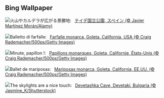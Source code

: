 ## Bing Wallpaper
![](https://www.bing.com/th?id=OHR.TeideNational_JA-JP0929359307_UHD.jpg&w=1000)火山やカルデラが広がる景勝地:&nbsp;&ensp;[テイデ国立公園, スペイン (© Javier Martínez Morán/Alamy)](https://www.bing.com/th?id=OHR.TeideNational_JA-JP0929359307_UHD.jpg)
<br><br/>
![](https://www.bing.com/th?id=OHR.WesternMonarchs_IT-IT2924035412_UHD.jpg&w=1000)Balletto di farfalle:&nbsp;&ensp;[Farfalle monarca, Goleta, California, USA (© Craig Rademacher/500px/Getty Images)](https://www.bing.com/th?id=OHR.WesternMonarchs_IT-IT2924035412_UHD.jpg)
<br><br/>
![](https://www.bing.com/th?id=OHR.WesternMonarchs_FR-FR5198463793_UHD.jpg&w=1000)Minute, papillon !:&nbsp;&ensp;[Papillons monarques, Goleta, Californie, États-Unis (© Craig Rademacher/500px/Getty Images)](https://www.bing.com/th?id=OHR.WesternMonarchs_FR-FR5198463793_UHD.jpg)
<br><br/>
![](https://www.bing.com/th?id=OHR.WesternMonarchs_ES-ES7926880512_UHD.jpg&w=1000)Ballet de mariposas:&nbsp;&ensp;[Mariposas monarca, Goleta, California, EE.UU. (© Craig Rademacher/500px/Getty Images)](https://www.bing.com/th?id=OHR.WesternMonarchs_ES-ES7926880512_UHD.jpg)
<br><br/>
![](https://www.bing.com/th?id=OHR.DevetashkaCave_EN-GB0187525185_UHD.jpg&w=1000)The skylights are a nice touch:&nbsp;&ensp;[Devetashka Cave, Devetaki, Bulgaria (© Jasmine_K/Shutterstock)](https://www.bing.com/th?id=OHR.DevetashkaCave_EN-GB0187525185_UHD.jpg)
<br><br/>
